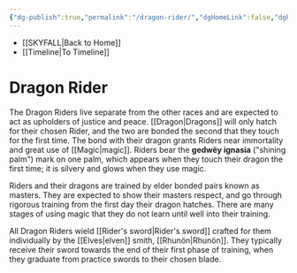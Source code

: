 ```yaml
---
{"dg-publish":true,"permalink":"/dragon-rider/","dgHomeLink":false,"dgPassFrontmatter":false}
---
```


- [[SKYFALL|Back to Home]]
- [[Timeline|To Timeline]]

# Dragon Rider
The Dragon Riders live separate from the other races and are expected to act as upholders of justice and peace. [[Dragon|Dragons]] will only hatch for their chosen Rider, and the two are bonded the second that they touch for the first time. The bond with their dragon grants Riders near immortality and great use of [[Magic|magic]]. Riders bear the **gedwëy ignasia** ("shining palm") mark on one palm, which appears when they touch their dragon the first time; it is silvery and glows when they use magic.

Riders and their dragons are trained by elder bonded pairs known as masters. They are expected to show their masters respect, and go through rigorous training from the first day their dragon hatches. There are many stages of using magic that they do not learn until well into their training.

All Dragon Riders wield [[Rider's sword|Rider's sword]] crafted for them individually by the [[Elves|elven]] smith, [[Rhunön|Rhunön]]. They typically receive their sword towards the end of their first phase of training, when they graduate from practice swords to their chosen blade.
